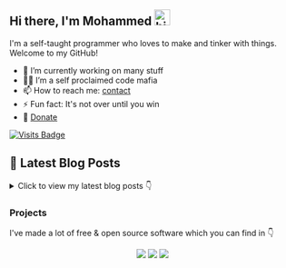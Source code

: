 ## Hi there, I'm Mohammed <img src="./wave.gif" width="28" height="28" alt="hi" />

I'm a self-taught programmer who loves to make and tinker with things. Welcome to my GitHub!

<!-- 📫 Reach me out!

[![Website Badge](./images/Website.svg)](https://mohammedshajahan7.github.io/)
[![Website Badge](./images/Blog.svg)](https://mohammedsh.xyz/blog/)
[![Website Badge](./images/Project.svg)](https://mohammedsh.xyz/projects/) -->

- 🔭 I’m currently working on many stuff
- 🥷🏻 I’m a self proclaimed code mafia
- 📫 How to reach me: [contact](https://mohammedsh.xyz/about#contact)
- ⚡ Fun fact: It's not over until you win
- 💸 [Donate](https://mohammedsh.xyz/donate)

[![Visits Badge](https://badges.pufler.dev/visits/mhdZhHan/mhdZhHan)](https://badges.pufler.dev)
<!-- - ⚡ Fun fact: I play games and learning martial arts very often. -->

<!-- ### Social

[![Mastodon](./images/Mastodon.svg)](https://fosstodon.org/@MohammedShajahan7)
[![Twitter](./images/Twitter.svg)](https://twitter.com/mhdZhHan)
[![Instagram](./images/Instagram.svg)](https://instagram.com/mhd__zh_han)
[![Telegram](./images/Telegram.svg)](https://t.me/mhdZhHan) -->

## 📝 Latest Blog Posts

<details>
<summary>Click to view my latest blog posts 👇</summary>
  
1. [Ultimate Guide Setting Up VPS Server For Beginners](https://mohammedsh.xyz/blog/2024-10-04-ultimate-guide-setting-up-vps-server-for-beginners)
2. [Simple Nginx Installation Guide Power Up Your Server 🚀](https://mohammedsh.xyz/blog/2024-10-04-simple-nginx-installation-guide-power-up-your-server)
3. [Setting Up Nginx On Ubuntu Make Your Web Server Awesome](https://mohammedsh.xyz/blog/2024-10-04-setting-up-nginx-on-ubuntu-make-your-web-server-awesome)
4. [Adding Rate Limiting To Nginx Protect Your Website](https://mohammedsh.xyz/blog/2024-10-04-adding-rate-limiting-to-nginx-protect-your-website)
5. [Setting Up SSL for Nginx on Ubuntu: Secure Your Site with a Magic Shield! 🛡️](https://mohammedsh.xyz/blog/2024-10-04-setting-up-ssl-nginx-ubuntu-secure-site-magic-shield)
6. [Deploy Node.js API and Set Up Nginx Reverse Proxy: Your Web Traffic Control Tower! 🚦](https://mohammedsh.xyz/blog/2024-10-04-deploy-nodejs-api-nginx-reverse-proxy)
7. [Connecting Remote Servers Dolphin File Manager 🐬💻](https://mohammedsh.xyz/blog/2024-10-05-connecting-remote-servers-dolphin-file-manager)

📖 [Check out all my blog posts here!](https://mohammedsh.xyz)
</details>

<!-- <details>
<summary>
  Click to view my github Stats 👇
</summary>

![mhDZhHan's Stats](https://github-readme-stats.vercel.app/api?username=mhDZhHan&theme=dark&show_icons=true&hide_border=true&count_private=true)

</details> -->

### Projects

I've made a lot of free & open source software which you can find in 👇

<p align="center">
    <a href="https://mohammedsh.xyz/projects/" target="_blank"><img src="./images/Project.svg"/></a>
    <a href="https://github.com/mhdZhHan" target="_blank"><img src="./images/Github.svg"/></a>
    <a href="https://gitlab.com/mhdZhHan" target="_blank"><img src="./images/Gitlab.svg"/></a>
</p>

